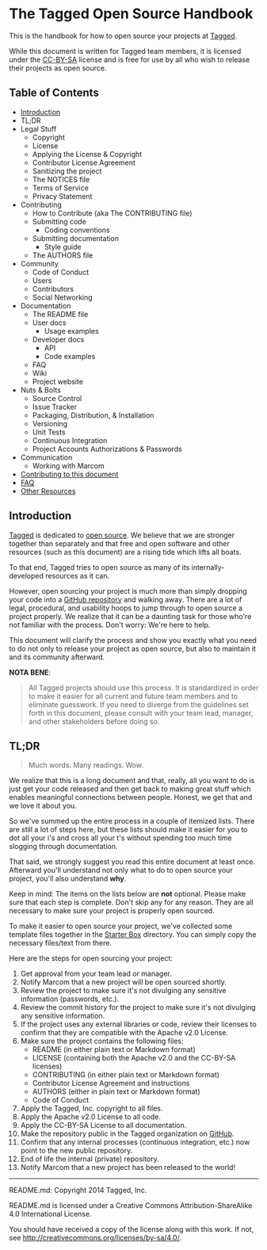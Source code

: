 # The Tagged Open Source Handbook

This is the handbook for how to open source your projects at [Tagged](http://tagged.com).

While this document is written for Tagged team members, it is licensed under the [CC-BY-SA](http://creativecommons.org/licenses/by-sa/4.0) license and is free for use by all who wish to release their projects as open source.

## Table of Contents

* [Introduction](#introduction)
* TL;DR
* Legal Stuff
   * Copyright
   * License
   * Applying the License & Copyright
   * Contributor License Agreement
   * Sanitizing the project
   * The NOTICES file
   * Terms of Service
   * Privacy Statement
* Contributing
   * How to Contribute (aka The CONTRIBUTING file)
   * Submitting code
      * Coding conventions
   * Submitting documentation
      * Style guide
   * The AUTHORS file
* Community
   * Code of Conduct
   * Users
   * Contributors
   * Social Networking
* Documentation
   * The README file
   * User docs
      * Usage examples
   * Developer docs
      * API
      * Code examples
   * FAQ
   * Wiki
   * Project website
* Nuts & Bolts
   * Source Control
   * Issue Tracker
   * Packaging, Distribution, & Installation
   * Versioning
   * Unit Tests
   * Continuous Integration
   * Project Accounts Authorizations & Passwords
* Communication
   * Working with Marcom
* [Contributing to this document](./CONTRIBUTING.md)
* [FAQ](./FAQ.md)
* [Other Resources](./Resources.md)

## Introduction

[Tagged](http://tagged.com) is dedicated to [open
source](http://opensource.org/osd). We believe that we are stronger together than separately and that free and open software and other resources (such as this document) are a rising tide which lifts all boats.

To that end, Tagged tries to open source as many of its internally-developed resources as it can.

However, open sourcing your project is much more than simply dropping your code into a [GitHub repository](http://github.com/tagged) and walking away. There are a lot of legal, procedural, and usability hoops to jump through to open source a project properly. We realize that it can be a daunting task for those who're not familiar with the process. Don't worry: We're here to help.

This document will clarify the process and show you exactly what you need to do not only to release your project as open source, but also to maintain it and its community afterward.

**NOTA BENE**:

> All Tagged projects should use this process. It is standardized in order to make it easier for all current and future team members and to eliminate guesswork. If you need to diverge from the guidelines set forth in this document, please consult with your team lead, manager, and other stakeholders before doing so.

## TL;DR

> Much words. Many readings. Wow.

We realize that this is a long document and that, really, all you want to do is just get your code released and then get back to making great stuff which enables meaningful connections between people. Honest, we get that and we love it about you.

So we've summed up the entire process in a couple of itemized lists. There are still a lot of steps here, but these lists should make it easier for you to dot all your i's and cross all your t's without spending too much time slogging through documentation.

That said, we strongly suggest you read this entire document at least once. Afterward you'll understand not only what to do to open source your project, you'll also understand **why**.

Keep in mind: The items on the lists below are **not** optional. Please make sure that each step is complete. Don't skip any for any reason. They are all necessary to make sure your project is properly open sourced.

To make it easier to open source your project, we've collected some template files together in the [Starter Box](./starter_box) directory. You can simply copy the necessary files/text from there.

Here are the steps for open sourcing your project:

1. Get approval from your team lead or manager.
1. Notify Marcom that a new project will be open sourced shortly.
1. Review the project to make sure it's not divulging any sensitive information (passwords, etc.).
1. Review the commit history for the project to make sure it's not divulging any sensitive information.
1. If the project uses any external libraries or code, review their licenses to confirm that they are compatible with the Apache v2.0 License.
1. Make sure the project contains the following files:
    * README (in either plain text or Markdown format)
    * LICENSE (containing both the Apache v2.0 and the CC-BY-SA licenses)
    * CONTRIBUTING (in either plain text or Markdown format)
    * Contributor License Agreement and instructions
    * AUTHORS (either in plain text or Markdown format)
    * Code of Conduct
1. Apply the Tagged, Inc. copyright to all files.
1. Apply the Apache v2.0 License to all code.
1. Apply the CC-BY-SA License to all documentation.
1. Make the repository public in the Tagged organization on [GitHub](https://github.com/tagged).
1. Confirm that any internal processes (continuous integration, etc.) now point to the new public repository.
1. End of life the internal (private) repository.
1. Notify Marcom that a new project has been released to the world!

-----

README.md: Copyright 2014 Tagged, Inc.

README.md is licensed under a Creative Commons Attribution-ShareAlike 4.0 International License.

You should have received a copy of the license along with this work. If not, see <http://creativecommons.org/licenses/by-sa/4.0/>.
